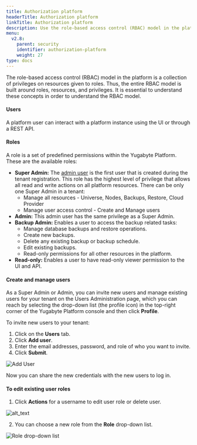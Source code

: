 ```yaml
---
title: Authorization platform
headerTitle: Authorization platform
linkTitle: Authorization platform
description: Use the role-based access control (RBAC) model in the platform to manage users and roles.
menu:
  v2.8:
    parent: security
    identifier: authorization-platform
    weight: 27
type: docs
---
```


The role-based access control (RBAC) model in the platform is a collection of privileges on resources given to roles. Thus, the entire RBAC model is built around roles, resources, and privileges. It is essential to understand these concepts in order to understand the RBAC model.

#### Users

A platform user can interact with a platform instance using the UI or through a REST API.

#### Roles

A role is a set of predefined permissions within the Yugabyte Platform. These are the available roles:

* **Super Admin:** The [admin user](../../configure-yugabyte-platform/create-admin-user/) is the first user that is created during the tenant registration. This role has the highest level of privilege that allows all read and write actions on all platform resources. There can be only one Super Admin in a tenant:
  * Manage all resources - Universe, Nodes, Backups, Restore, Cloud Provider
  * Manage user access control - Create and Manage users
* **Admin:** This admin user has the same privilege as a Super Admin.
* **Backup Admin:** Enables a user to access the backup related tasks:
  * Manage database backups and restore operations.
  * Create new backups.
  * Delete any existing backup or backup schedule.
  * Edit existing backups.
  * Read-only permissions for all other resources in the platform.
* **Read-only:** Enables a user to have read-only viewer permission to the UI and API.

#### Create and manage users

As a Super Admin or Admin, you can invite new users and manage existing users for your tenant on the Users Administration page, which you can reach by selecting the drop-down list (the profile icon) in the top-right corner of the Yugabyte Platform console and then click **Profile**.

To invite new users to your tenant:

1. Click on the **Users** tab.
2. Click **Add user**.
3. Enter the email addresses, password, and role of who you want to invite.
4. Click **Submit**.

![Add User](/images/yp/authorization-platform/add-user.png)

Now you can share the new credentials with the new users to log in.

#### To edit existing user roles

1. Click **Actions** for a username to edit user role or delete user.

![alt_text](/images/yp/authorization-platform/actions.png)

2. You can choose a new role from the **Role** drop-down list.

![Role drop-down list](/images/yp/authorization-platform/role-drop-down.png)
